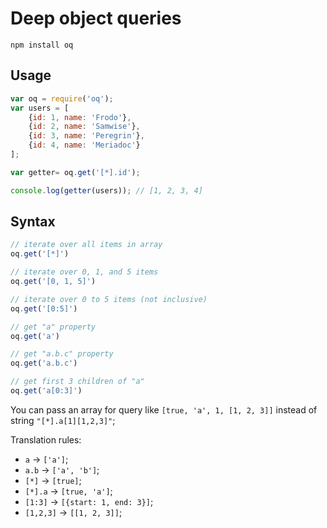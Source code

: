 # Deep object queries

```
npm install oq
```

Usage
-----

```js
var oq = require('oq');
var users = [
    {id: 1, name: 'Frodo'},
    {id: 2, name: 'Samwise'},
    {id: 3, name: 'Peregrin'},
    {id: 4, name: 'Meriadoc'}
];

var getter= oq.get('[*].id');

console.log(getter(users)); // [1, 2, 3, 4]
```

Syntax
------

```js
// iterate over all items in array
oq.get('[*]')

// iterate over 0, 1, and 5 items
oq.get('[0, 1, 5]')

// iterate over 0 to 5 items (not inclusive)
oq.get('[0:5]')

// get "a" property
oq.get('a')

// get "a.b.c" property
oq.get('a.b.c')

// get first 3 children of "a"
oq.get('a[0:3]')
```

You can pass an array for query like `[true, 'a', 1, [1, 2, 3]]` instead of string `"[*].a[1][1,2,3]"`;

Translation rules:

* `a` → `['a']`;
* `a.b` → `['a', 'b']`;
* `[*]` → `[true]`;
* `[*].a` → `[true, 'a']`;
* `[1:3]` → `[{start: 1, end: 3}]`;
* `[1,2,3]` → `[[1, 2, 3]]`;
